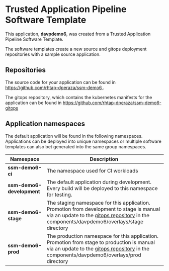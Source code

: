 # Trusted Application Pipeline Software Template

This application, **davpdemo6**, was created from a Trusted Application Pipeline Software Template.

The software templates create a new source and gitops deployment repositories with a sample source application. 

## Repositories

The source code for your application can be found in [https://github.com/rhtap-dperaza/ssm-demo6 ](https://github.com/rhtap-dperaza/ssm-demo6 ).
 
The gitops repository, which contains the kubernetes manifests for the application can be found in 
[https://github.com/rhtap-dperaza/ssm-demo6-gitops ](https://github.com/rhtap-dperaza/ssm-demo6-gitops ) 

## Application namespaces 

The default application will be found in the following namespaces. Applications can be deployed into unique namespaces or multiple software templates can also bet generated into the same group namespaces.  

|  Namespace   |  Description   |  
| -------- | -------- |
| **ssm-demo6-ci** | The namespace used for CI workloads |
| **ssm-demo6-development** | The default application during development. Every build will be deployed to this namespace for testing. |
| **ssm-demo6-stage** | The staging namespace for this application. Promotion from development to stage is manual via an update to the [gitops repository](https://github.com/rhtap-dperaza/ssm-demo6-gitops ) in the components/davpdemo6/overlays/stage directory |
| **ssm-demo6-prod** | The production namespace for this application. Promotion from stage to production is manual via an update to the [gitops repository](https://github.com/rhtap-dperaza/ssm-demo6-gitops ) in the components/davpdemo6/overlays/prod directory |